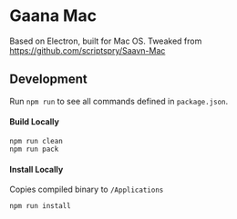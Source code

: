 # Gaana Mac
Based on Electron, built for Mac OS.
Tweaked from https://github.com/scriptspry/Saavn-Mac

## Development

Run `npm run` to see all commands defined in `package.json`.

#### Build Locally
```
npm run clean
npm run pack
```

#### Install Locally
Copies compiled binary to `/Applications`
```
npm run install
```
